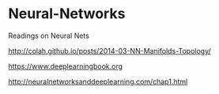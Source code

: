 # Neural-Networks
Readings on Neural Nets

http://colah.github.io/posts/2014-03-NN-Manifolds-Topology/

https://www.deeplearningbook.org

http://neuralnetworksanddeeplearning.com/chap1.html

